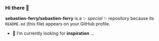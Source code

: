 ### Hi there 👋

**sebastien-ferry/sebastien-ferry** is a ✨ _special_ ✨ repository because its `README.md` (this file) appears on your GitHub profile.

- 🔭 I’m currently looking for **inspiration** ...
